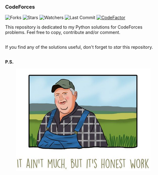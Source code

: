 <h3> CodeForces </h3>

![Forks](https://img.shields.io/github/forks/shukkkur/CodeFocres-Python-Soltuions.svg)
![Stars](https://img.shields.io/github/stars/shukkkur/CodeFocres-Python-Soltuions.svg)
![Watchers](https://img.shields.io/github/watchers/shukkkur/CodeFocres-Python-Soltuions.svg)
![Last Commit](https://img.shields.io/github/last-commit/shukkkur/CodeFocres-Python-Soltuions.svg) 
[![CodeFactor](https://www.codefactor.io/repository/github/shukkkur/CodeFocres-Python-Soltuions/badge)](https://www.codefactor.io/repository/github/shukkkur/CodeFocres-Python-Soltuions)


This repository is dedicated to my Python solutions for CodeForces problems. Feel free to copy, contribute and/or comment.
<br><br>
<p>If you find any of the solutions useful, don't forget to <i>star</i> this repository.</p>

<br>
<b>P.S.</b>

<p align='center'>
  <img src='https://github.com/shukkkur/Predict-Species-from-Images/blob/df79568afb602fb561d17158619b3b6c112c0d9a/datasets/image.png'>
</p>
